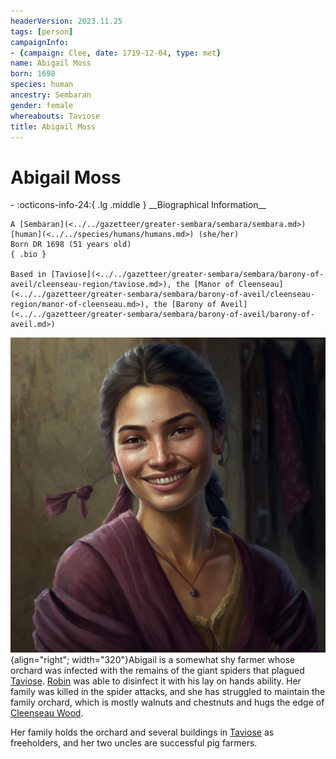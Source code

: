 ```yaml
---
headerVersion: 2023.11.25
tags: [person]
campaignInfo:
- {campaign: Clee, date: 1719-12-04, type: met}
name: Abigail Moss
born: 1698
species: human
ancestry: Sembaran
gender: female
whereabouts: Taviose
title: Abigail Moss
---
```

# Abigail Moss
<div class="grid cards ext-narrow-margin ext-one-column" markdown>
- :octicons-info-24:{ .lg .middle } __Biographical Information__

    A [Sembaran](<../../gazetteer/greater-sembara/sembara/sembara.md>) [human](<../../species/humans/humans.md>) (she/her)  
    Born DR 1698 (51 years old)  
    { .bio }

    Based in [Taviose](<../../gazetteer/greater-sembara/sembara/barony-of-aveil/cleenseau-region/taviose.md>), the [Manor of Cleenseau](<../../gazetteer/greater-sembara/sembara/barony-of-aveil/cleenseau-region/manor-of-cleenseau.md>), the [Barony of Aveil](<../../gazetteer/greater-sembara/sembara/barony-of-aveil/barony-of-aveil.md>)
</div>



![Abilgail Moss](../../assets/abilgail-moss.png){align="right"; width="320"}Abigail is a somewhat shy farmer whose orchard was infected with the remains of the giant spiders that plagued [Taviose](<../../gazetteer/greater-sembara/sembara/barony-of-aveil/cleenseau-region/taviose.md>). [Robin](<../pcs/cleenseau/robin-of-abenfyrd.md>) was able to disinfect it with his lay on hands ability. Her family was killed in the spider attacks, and she has struggled to maintain the family orchard, which is mostly walnuts and chestnuts and hugs the edge of [Cleenseau Wood](<../../gazetteer/greater-sembara/sembara/barony-of-aveil/cleenseau-region/cleenseau-wood.md>).

Her family holds the orchard and several buildings in [Taviose](<../../gazetteer/greater-sembara/sembara/barony-of-aveil/cleenseau-region/taviose.md>) as freeholders, and her two uncles are successful pig farmers.



